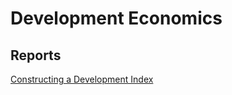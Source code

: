 # Development Economics

## Reports
[Constructing a Development Index](https://github.com/DocSynaptogenesis/Development-Economics/blob/master/HW/HW1.md)